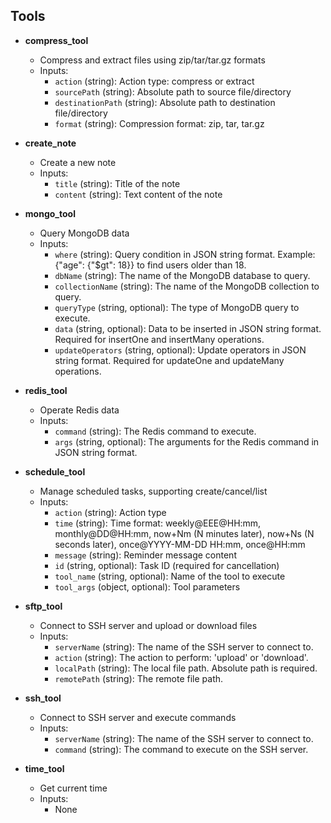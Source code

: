 ## Tools

- **compress_tool**
  - Compress and extract files using zip/tar/tar.gz formats
  - Inputs:
    - `action` (string): Action type: compress or extract
    - `sourcePath` (string): Absolute path to source file/directory
    - `destinationPath` (string): Absolute path to destination file/directory
    - `format` (string): Compression format: zip, tar, tar.gz

- **create_note**
  - Create a new note
  - Inputs:
    - `title` (string): Title of the note
    - `content` (string): Text content of the note

- **mongo_tool**
  - Query MongoDB data
  - Inputs:
    - `where` (string): Query condition in JSON string format. Example: {\"age\": {\"$gt\": 18}} to find users older than 18.
    - `dbName` (string): The name of the MongoDB database to query.
    - `collectionName` (string): The name of the MongoDB collection to query.
    - `queryType` (string, optional): The type of MongoDB query to execute.
    - `data` (string, optional): Data to be inserted in JSON string format. Required for insertOne and insertMany operations.
    - `updateOperators` (string, optional): Update operators in JSON string format. Required for updateOne and updateMany operations.

- **redis_tool**
  - Operate Redis data
  - Inputs:
    - `command` (string): The Redis command to execute.
    - `args` (string, optional): The arguments for the Redis command in JSON string format.

- **schedule_tool**
  - Manage scheduled tasks, supporting create/cancel/list
  - Inputs:
    - `action` (string): Action type
    - `time` (string): Time format: weekly@EEE@HH:mm, monthly@DD@HH:mm, now+Nm (N minutes later), now+Ns (N seconds later), once@YYYY-MM-DD HH:mm, once@HH:mm
    - `message` (string): Reminder message content
    - `id` (string, optional): Task ID (required for cancellation)
    - `tool_name` (string, optional): Name of the tool to execute
    - `tool_args` (object, optional): Tool parameters

- **sftp_tool**
  - Connect to SSH server and upload or download files
  - Inputs:
    - `serverName` (string): The name of the SSH server to connect to.
    - `action` (string): The action to perform: 'upload' or 'download'.
    - `localPath` (string): The local file path. Absolute path is required.
    - `remotePath` (string): The remote file path.

- **ssh_tool**
  - Connect to SSH server and execute commands
  - Inputs:
    - `serverName` (string): The name of the SSH server to connect to.
    - `command` (string): The command to execute on the SSH server.

- **time_tool**
  - Get current time
  - Inputs:
    - None

